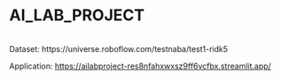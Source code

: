 # AI_LAB_PROJECT
<br>
Dataset: https://universe.roboflow.com/testnaba/test1-ridk5

Application: https://ailabproject-res8nfahxwxsz9ff6vcfbx.streamlit.app/
